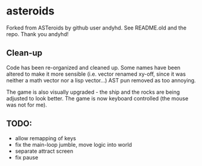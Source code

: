 asteroids
=========

Forked from ASTeroids by github user andyhd.  See README.old and the repo.
Thank you andyhd!

Clean-up
--------

Code has been re-organized and cleaned up.  Some names have been altered
to make it more sensible (i.e. vector renamed xy-off, since it was neither
a math vector nor a lisp vector...)  AST pun removed as too annoying.

The game is also visually upgraded - the ship and the rocks are being 
adjusted to look better.  The game is now keyboard controlled (the mouse 
was not for me).

TODO:
-----

* allow remapping of keys
* fix the main-loop jumble, move logic into world
* separate attract screen
* fix pause
